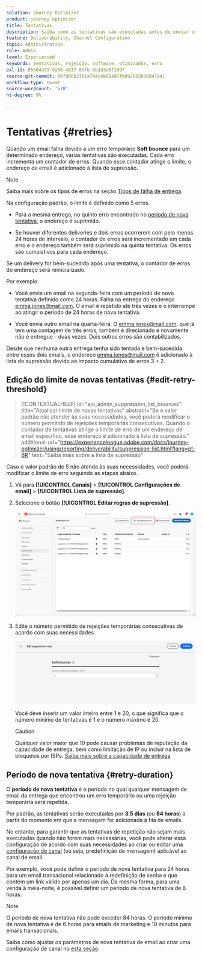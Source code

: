```yaml
---
solution: Journey Optimizer
product: journey optimizer
title: Tentativas
description: Saiba como as tentativas são executadas antes de enviar um endereço para a lista de supressão
feature: Deliverability, Channel Configuration
topic: Administration
role: Admin
level: Experienced
keywords: tentativas, rejeição, software, otimizador, erro
exl-id: 05564a99-da50-4837-8dfb-bb1d3e0f1097
source-git-commit: b6fd60b23b1a744ceb80a97fb092065b36847a41
workflow-type: tm+mt
source-wordcount: '578'
ht-degree: 9%

---
```


# Tentativas {#retries}

Quando um email falha devido a um erro temporário **Soft bounce** para um determinado endereço, várias tentativas são executadas. Cada erro incrementa um contador de erros. Quando esse contador atinge o limite, o endereço de email é adicionado à lista de supressão.

>[!NOTE]
>
>Saiba mais sobre os tipos de erros na seção [Tipos de falha de entrega](../reports/suppression-list.md#delivery-failures).

Na configuração padrão, o limite é definido como 5 erros.

* Para a mesma entrega, no quinto erro encontrado no [período de nova tentativa](#retry-duration), o endereço é suprimido.

* Se houver diferentes deliveries e dois erros ocorrerem com pelo menos 24 horas de intervalo, o contador de erros será incrementado em cada erro e o endereço também será suprimido na quinta tentativa. Os erros são cumulativos para cada endereço.

Se um delivery for bem-sucedido após uma tentativa, o contador de erros do endereço será reinicializado.

Por exemplo:

* Você envia um email na segunda-feira com um período de nova tentativa definido como 24 horas. Falha na entrega do endereço emma.jones@mail.com. O email é repetido até três vezes e o interrompe ao atingir o período de 24 horas de nova tentativa.

* Você envia outro email na quarta-feira. O emma.jones@mail.com, que já tem uma contagem de três erros, também é direcionado e novamente não é entregue - duas vezes. Dois outros erros são contabilizados.

Desde que nenhuma outra entrega tenha sido tentada e bem-sucedida entre esses dois emails, o endereço emma.jones@mail.com é adicionado à lista de supressão devido ao impacto cumulativo de erros 3 + 2.

## Edição do limite de novas tentativas {#edit-retry-threshold}

>[!CONTEXTUALHELP]
>id="ajo_admin_suppression_list_bounces"
>title="Atualizar limite de novas tentativas"
>abstract="Se o valor padrão não atender às suas necessidades, você poderá modificar o número permitido de rejeições temporárias consecutivas. Quando o contador de tentativas atinge o limite de erro de um endereço de email específico, esse endereço é adicionado à lista de supressão."
>additional-url="https://experienceleague.adobe.com/docs/journey-optimizer/using/reporting/deliverability/suppression-list.html?lang=pt-BR" text="Saiba mais sobre a lista de supressão"

Caso o valor padrão de 5 não atenda às suas necessidades, você poderá modificar o limite de erro seguindo as etapas abaixo.

1. Vá para **[!UICONTROL Canais]** > **[!UICONTROL Configurações de email]** > **[!UICONTROL Lista de supressão]**.

1. Selecione o botão **[!UICONTROL Editar regras de supressão]**.

   ![](assets/suppression-list-edit-retries.png)

1. Edite o número permitido de rejeições temporárias consecutivas de acordo com suas necessidades.

   ![](assets/suppression-list-edit-soft-bounces.png)

   Você deve inserir um valor inteiro entre 1 e 20, o que significa que o número mínimo de tentativas é 1 e o número máximo é 20.

   >[!CAUTION]
   >
   >Qualquer valor maior que 10 pode causar problemas de reputação da capacidade de entrega, bem como limitação de IP ou incluir na lista de bloqueios por ISPs. [Saiba mais sobre a capacidade de entrega](../reports/deliverability.md)

## Período de nova tentativa {#retry-duration}

O **período de nova tentativa** é o período no qual qualquer mensagem de email da entrega que encontrou um erro temporário ou uma rejeição temporária será repetida.

Por padrão, as tentativas serão executadas por **3.5 dias** (ou **84 horas**) a partir do momento em que a mensagem for adicionada à fila de emails.

No entanto, para garantir que as tentativas de repetição não sejam mais executadas quando não forem mais necessárias, você pode alterar essa configuração de acordo com suas necessidades ao criar ou editar uma [configuração de canal](channel-surfaces.md) (ou seja, predefinição de mensagem) aplicável ao canal de email.

Por exemplo, você pode definir o período de nova tentativa para 24 horas para um email transacional relacionado à redefinição de senha e que contém um link válido por apenas um dia. Da mesma forma, para uma venda à meia-noite, é possível definir um período de nova tentativa de 6 horas.

>[!NOTE]
>
>O período de nova tentativa não pode exceder 84 horas. O período mínimo de nova tentativa é de 6 horas para emails de marketing e 10 minutos para emails transacionais.

Saiba como ajustar os parâmetros de nova tentativa de email ao criar uma configuração de canal no [esta seção](../email/email-settings.md#email-retry).

